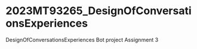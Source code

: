 # 2023MT93265_DesignOfConversationsExperiences
DesignOfConversationsExperiences Bot project Assignment 3
